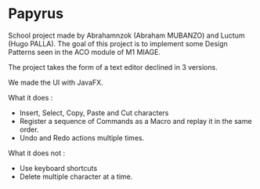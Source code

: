# Papyrus

School project made by Abrahamnzok (Abraham MUBANZO) and Luctum (Hugo PALLA).
The goal of this project is to implement some Design Patterns seen in the ACO module of M1 MIAGE.

The project takes the form of a text editor declined in 3 versions.

We made the UI with JavaFX.

What it does :
- Insert, Select, Copy, Paste and Cut characters
- Register a sequence of Commands as a Macro and replay it in the same order.
- Undo and Redo actions multiple times.

What it does not :
- Use keyboard shortcuts
- Delete multiple character at a time.
